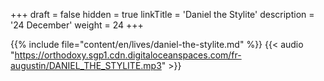 +++
draft = false
hidden = true
linkTitle = 'Daniel the Stylite'
description = '24 December'
weight = 24
+++

{{% include file="content/en/lives/daniel-the-stylite.md" %}}
{{< audio "https://orthodoxy.sgp1.cdn.digitaloceanspaces.com/fr-augustin/DANIEL_THE_STYLITE.mp3" >}}
